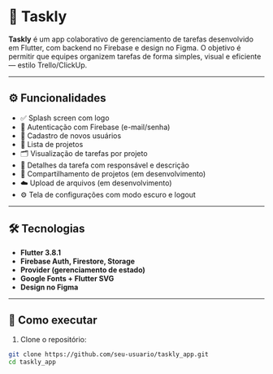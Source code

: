 # 📌 Taskly

**Taskly** é um app colaborativo de gerenciamento de tarefas desenvolvido em Flutter, com backend no Firebase e design no Figma. O objetivo é permitir que equipes organizem tarefas de forma simples, visual e eficiente — estilo Trello/ClickUp.

---

## ⚙️ Funcionalidades

- ✅ Splash screen com logo
- 🔐 Autenticação com Firebase (e-mail/senha)
- 📝 Cadastro de novos usuários
- 📂 Lista de projetos
- 🗂️ Visualização de tarefas por projeto
- 🧾 Detalhes da tarefa com responsável e descrição
- 👥 Compartilhamento de projetos (em desenvolvimento)
- ☁️ Upload de arquivos (em desenvolvimento)
- ⚙️ Tela de configurações com modo escuro e logout

---

## 🛠️ Tecnologias

- **Flutter 3.8.1**
- **Firebase Auth, Firestore, Storage**
- **Provider (gerenciamento de estado)**
- **Google Fonts + Flutter SVG**
- **Design no Figma**

---

## 🔧 Como executar

1. Clone o repositório:
```bash
git clone https://github.com/seu-usuario/taskly_app.git
cd taskly_app

